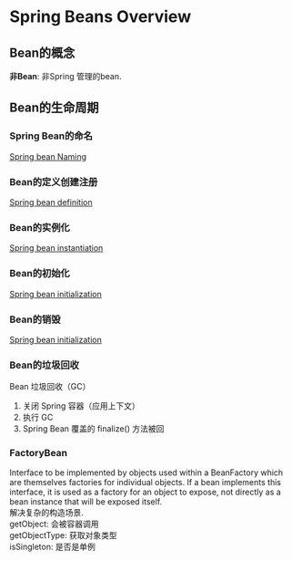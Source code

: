 # **Spring Beans Overview**
## **Bean的概念**
 **非Bean**: 非Spring 管理的bean.  

## **Bean的生命周期**
### **Spring Bean的命名**
[Spring bean Naming](../doc/bean_lifecyle/SpringBeanNaming.md)
### **Bean的定义创建注册**  
[Spring bean definition](../doc/bean_lifecyle/SpringBeansDefinition.md)
### **Bean的实例化**  
[Spring bean instantiation](../doc/bean_lifecyle/SpringBeansInstantiation.md)
### **Bean的初始化**  
[Spring bean initialization](../doc/bean_lifecyle/SpringBeansInitialization.md)
### **Bean的销毁**  
[Spring bean initialization](../doc/bean_lifecyle/SpringBeansInitialization.md)
### **Bean的垃圾回收**  
Bean 垃圾回收（GC）
1. 关闭 Spring 容器（应用上下文）
2. 执行 GC
3. Spring Bean 覆盖的 finalize() 方法被回
### **FactoryBean**
 Interface to be implemented by objects used within a BeanFactory which are themselves factories for individual objects. If a bean implements this interface, it is used as a factory for an object to expose, not directly as a bean instance that will be exposed itself.  
 解决复杂的构造场景.  
 getObject: 会被容器调用  
 getObjectType:  获取对象类型  
 isSingleton: 是否是单例